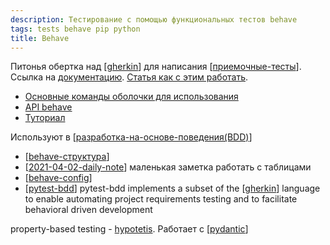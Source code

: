 ```yaml
---
description: Тестирование с помощью функциональных тестов behave
tags: tests behave pip python
title: Behave
---
```

Питонья обертка над [[gherkin]] для написания [[приемочные-тесты]]. Ссылка на [документацию](https://behave.readthedocs.io/en/stable/index.html). [Статья как с этим работать](https://www.obeythetestinggoat.com/book/appendix_bdd.html).

- [Основные команды оболочки для использования](https://behave.readthedocs.io/en/stable/behave.html)
- [API behave](https://behave.readthedocs.io/en/stable/api.html)
- [Туториал](http://behave.github.io/behave.example/)

Используют в [[разработка-на-основе-поведения(BDD)]]

- [[behave-структура]]
- [[2021-04-02-daily-note]] маленькая заметка работать с таблицами
- [[behave-config]]
- [[pytest-bdd]] pytest-bdd implements a subset of the [[gherkin]] language to enable automating project requirements testing and to facilitate behavioral driven development

property-based testing - [hypotetis](https://hypothesis.readthedocs.io/en/latest/). Работает с [[pydantic]]

[//begin]: # "Autogenerated link references for markdown compatibility"
[gherkin]: gherkin "Gherkin"
[приемочные-тесты]: %D0%BF%D1%80%D0%B8%D0%B5%D0%BC%D0%BE%D1%87%D0%BD%D1%8B%D0%B5-%D1%82%D0%B5%D1%81%D1%82%D1%8B "Приемочные тесты"
[разработка-на-основе-поведения(BDD)]: %D1%80%D0%B0%D0%B7%D1%80%D0%B0%D0%B1%D0%BE%D1%82%D0%BA%D0%B0-%D0%BD%D0%B0-%D0%BE%D1%81%D0%BD%D0%BE%D0%B2%D0%B5-%D0%BF%D0%BE%D0%B2%D0%B5%D0%B4%D0%B5%D0%BD%D0%B8%D1%8F(BDD) "Разработка на оснвое поведения (BDD)"
[behave-структура]: behave-%D1%81%D1%82%D1%80%D1%83%D0%BA%D1%82%D1%83%D1%80%D0%B0 "Behave структура"
[2021-04-02-daily-note]: ../posts/2021-04-02-daily-note "Про работу behave и unittest и немного про datetime"
[behave-config]: behave-config "Behave config"
[pytest-bdd]: pytest-bdd "pytest-bdd"
[pydantic]: pydantic "Pydantic"
[//end]: # "Autogenerated link references"
[//begin]: # "Autogenerated link references for markdown compatibility"
[gherkin]: gherkin "Gherkin"
[приемочные-тесты]: приемочные-тесты "Приемочные тесты"
[разработка-на-основе-поведения(BDD)]: разработка-на-основе-поведения(BDD) "Разработка на оснвое поведения (BDD)"
[behave-структура]: behave-структура "Behave структура"
[2021-04-02-daily-note]: ../posts/2021-04-02-daily-note "Про работу behave и unittest и немного про datetime"
[behave-config]: behave-config "Behave config"
[pytest-bdd]: pytest-bdd "pytest-bdd"
[gherkin]: gherkin "Gherkin"
[pydantic]: pydantic "Pydantic"
[//end]: # "Autogenerated link references"